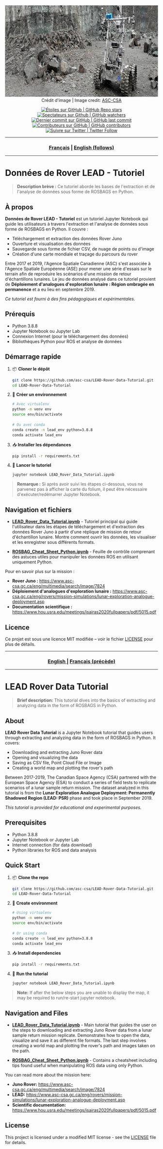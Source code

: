 <!-- Placeholder for tutorial image (required) -->
<p align="center">
   <img src="JUNO_Rover.jpg" alt="JUNO Rover" height=300>
   <br> Crédit d'image | Image credit: <a href="https://www.asc-csa.gc.ca/eng/multimedia/search/image/7818/">ASC-CSA</a>
</p>

<!-- Common badge header (required)
For changing the links, update the first four src=links and replace the section in the link of {{your-tutorial-name}} with the name of your tutorial seen in the url of the GitHub repository. -->
<p align="center">
    <a href="#stars">
        <img alt="Étoiles sur GitHub | GitHub Repo stars" src="https://img.shields.io/github/stars/asc-csa/LEAD-Rover-Data-Tutorial">
    </a>
    <a href="#watchers">
        <img alt="Spectateurs sur Github | GitHub watchers" src="https://img.shields.io/github/watchers/asc-csa/LEAD-Rover-Data-Tutorial">
    </a>
    <a href="https://github.com/asc-csa/LEAD-Rover-Data-Tutorial/commits/main">
        <img alt="Dernier commit sur GitHub | GitHub last commit" src="https://img.shields.io/github/last-commit/asc-csa/LEAD-Rover-Data-Tutorial">
    </a>
    <a href="https://github.com/asc-csa/LEAD-Rover-Data-Tutorial/graphs/contributors">
        <img alt="Contributeurs sur GitHub | GitHub contributors" src="https://img.shields.io/github/contributors/asc-csa/LEAD-Rover-Data-Tutorial">
    </a>
    <a href="https://twitter.com/intent/follow?screen_name=csa_asc">
        <img alt="Suivre sur Twitter | Twitter Follow" src="https://img.shields.io/twitter/follow/csa_asc?style=social">
    </a>
</p>

<!-- This should not need to be updated unless you change the "id" section of the title section (required) -->

---

<h3 align="center">
  <a href="#titre-du-projet">Français</a> |
  <a href="#project-title">English (follows)</a>
</h3>

---

<!-- ============ FRANÇAIS ============
An engaging title for the project (required)-->
<a id="titre-du-projet"></a>
# Données de Rover LEAD - Tutoriel

<!-- A short summary phrase for the project (required)-->
> **Description brève :**
> Ce tutoriel aborde les bases de l'extraction et de l'analyse de données sous forme de ROSBAGS en Python.

## À propos

<!-- Summary of the use of the tutorial (required)-->
**Données de Rover LEAD - Tutoriel** est un tutoriel Jupyter Notebook qui guide les utilisateurs à travers l'extraction et l'analyse de données sous forme de ROSBAGS en Python. Il couvre :

- Téléchargement et extraction des données Rover Juno
- Ouverture et visualisation des données
- Sauvegarde sous forme de fichier CSV, de nuage de points ou d'image
- Création d'une carte mondiale et traçage du parcours du rover

Entre 2017 et 2019, l'Agence Spatiale Canadienne (ASC) s'est associée à l'Agence Spatiale Européenne (ASE) pour mener une série d'essais sur le terrain afin de reproduire les scénarios d'une mission de retour d'échantillons lunaires. Le jeu de données analysé dans ce tutoriel provient de **Déploiement d'analogues d'exploration lunaire : Région ombragée en permanence** et a eu lieu en septembre 2019.

*Ce tutoriel est fourni à des fins pédagogiques et expérimentales.*



<!-- Describe any requirements for the deployment (required) -->
## Prérequis

- Python 3.8.8
- Jupyter Notebook ou Jupyter Lab
- Connexion Internet (pour le téléchargement des données)
- Bibliothèques Python pour ROS et analyse de données



## Démarrage rapide
<!-- The process for setting up your tutorial. Use one of the following:
pip freeze > requirements.txt

The method above will likely require some level of cleaning to create a good requirements.txt. Alternatively, you can try pip-chill to help create a better cleaner requirements.txt.

pip install pip-chill
pip-chill --no-chill -v > requirements.txt

Or if you prefer to specify a conda environment:
conda env export --no-builds | grep -v "^prefix: " > environment.yml
 (required) -->
1. 📦 **Cloner le dépôt**
   ```bash
   git clone https://github.com/asc-csa/LEAD-Rover-Data-Tutorial.git
   cd LEAD-Rover-Data-Tutorial
   ```
2. 🐍 **Créer un environnement**
   ```bash
   # Avec virtualenv
   python -m venv env
   source env/bin/activate

   # Ou avec conda
   conda create -n lead_env python=3.8.8
   conda activate lead_env
   ```
3. 📥 **Installer les dépendances**
   ```bash
   pip install -r requirements.txt
   ```
4. 🚀 **Lancer le tutoriel**
   ```bash
   jupyter notebook LEAD_Rover_Data_Tutorial.ipynb
   ```

> **Remarque :** Si après avoir suivi les étapes ci-dessous, vous ne parvenez pas à afficher la carte du folium, il peut être nécessaire d'exécuter/redémarrer Jupyter Notebook.



<!-- This can be useful if your tutorial contains several associated scripts or supporting functions (optional) -->
## Navigation et fichiers

- **[LEAD_Rover_Data_Tutorial.ipynb](LEAD_Rover_Data_Tutorial.ipynb)** - Tutoriel principal qui guide l'utilisateur dans les étapes de téléchargement et d'extraction des données Rover Juno à partir d'une réplique de mission de retour d'échantillon lunaire. Montre comment ouvrir les données, les visualiser et les enregistrer sous différents formats.

- **[ROSBAG_Cheat_Sheet_Python.ipynb](ROSBAG_Cheat_Sheet_Python.ipynb)** - Feuille de contrôle comprenant des astuces utiles pour manipuler les données ROS en utilisant uniquement Python.

Pour en savoir plus sur la mission :
- **Rover Juno :** https://www.asc-csa.gc.ca/eng/multimedia/search/image/7824
- **Déploiement d'analogues d'exploration lunaire :** https://www.asc-csa.gc.ca/eng/rovers/mission-simulations/lunar-exploration-analogue-deployment.asp
- **Documentation scientifique :** https://www.hou.usra.edu/meetings/isairas2020fullpapers/pdf/5015.pdf



<!-- The standard license required for ASC-CSA tutorials (required) -->
## Licence

Ce projet est sous une licence MIT modifiée – voir le fichier [LICENSE](https://github.com/asc-csa/LEAD-Rover-Data-Tutorial/blob/main/LICENSE.txt) pour plus de détails.


<!-- This should not need to be updated unless you change the "id" section of the title section (required) -->

---

<h3 align="center">
  <a href="#project-title">English </a> |
  <a href="#titre-du-projet">Français (précède)</a>
</h3>

---

<!-- ============ English ============
An engaging title for the project (required)-->
<a id="project-title"></a>
# LEAD Rover Data Tutorial

<!-- A short summary phrase for the project (required)-->
> **Brief description:**
> This tutorial dives into the basics of extracting and analyzing data in the form of ROSBAGS in Python.


<!-- Summary of the use of the tutorial (required)-->
## About

**LEAD Rover Data Tutorial** is a Jupyter Notebook tutorial that guides users through extracting and analyzing data in the form of ROSBAGS in Python. It covers:

- Downloading and extracting Juno Rover data
- Opening and visualizing the data
- Saving as CSV file, Point Cloud File or Image
- Creating a world map and plotting the rover's path

Between 2017-2019, The Canadian Space Agency (CSA) partnered with the European Space Agency (ESA) to conduct a series of field tests to replicate scenarios of a lunar sample return mission. The dataset analyzed in this tutorial is from the **Lunar Exploration Analogue Deployment: Permanently Shadowed Region (LEAD: PSR)** phase and took place in September 2019.

*This tutorial is provided for educational and experimental purposes.*



<!-- Describe any requirements for the deployment (required) -->
## Prerequisites

- Python 3.8.8
- Jupyter Notebook or Jupyter Lab
- Internet connection (for data download)
- Python libraries for ROS and data analysis



## Quick Start
<!-- The process for setting up your tutorial. Use one of the following:
pip freeze > requirements.txt

The method above will likely require some level of cleaning to create a good requirements.txt. Alternatively, you can try pip-chill to help create a better cleaner requirements.txt.

pip install pip-chill
pip-chill --no-chill -v > requirements.txt

Or if you prefer to specify a conda environment:
conda env export --no-builds | grep -v "^prefix: " > environment.yml
 (required) -->

1. 📦 **Clone the repo**
   ```bash
   git clone https://github.com/asc-csa/LEAD-Rover-Data-Tutorial.git
   cd LEAD-Rover-Data-Tutorial
   ```
2. 🐍 **Create environment**
   ```bash
   # Using virtualenv
   python -m venv env
   source env/bin/activate

   # Or using conda
   conda create -n lead_env python=3.8.8
   conda activate lead_env
   ```
3. 📥 **Install dependencies**
   ```bash
   pip install -r requirements.txt
   ```
4. 🚀 **Run the tutorial**
   ```bash
   jupyter notebook LEAD_Rover_Data_Tutorial.ipynb
   ```

> **Note:** If after the below steps you are unable to display the map, it may be required to run/re-start jupyter notebook.



<!-- This can be useful if your tutorial contains several associated scripts or supporting functions (optional) -->
## Navigation and Files

- **[LEAD_Rover_Data_Tutorial.ipynb](LEAD_Rover_Data_Tutorial.ipynb)** - Main tutorial that guides the user on the steps to downloading and extracting Juno Rover data from a lunar sample return mission replicate. Demonstrates how to open the data, visualize and save it as different file formats. The last step involves creating a world map and plotting the rover's path and images taken on the path.

- **[ROSBAG_Cheat_Sheet_Python.ipynb](ROSBAG_Cheat_Sheet_Python.ipynb)** - Contains a cheatsheet including tips found useful when manipulating ROS data using only Python.

You can read more about the mission here:
- **Juno Rover:** https://www.asc-csa.gc.ca/eng/multimedia/search/image/7824
- **LEAD:** https://www.asc-csa.gc.ca/eng/rovers/mission-simulations/lunar-exploration-analogue-deployment.asp
- **Scientific documentation:** https://www.hou.usra.edu/meetings/isairas2020fullpapers/pdf/5015.pdf



<!-- The standard license required for ASC-CSA tutorials (required) -->
## License

This project is licensed under a modified MIT license - see the [LICENSE](https://github.com/asc-csa/LEAD-Rover-Data-Tutorial/blob/main/LICENSE.txt) file for details.
